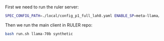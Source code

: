 
First we need to run the ruler server: 
``` bash
SPEC_CONFIG_PATH=./local/config_p1_full_lah8.yaml ENABLE_SP=meta-llama/Meta-Llama-3.1-8B-Instruct bash ruler_server.sh
```

Then we run the main client in RULER repo: 
``` bash
bash run.sh llama-70b synthetic
```
